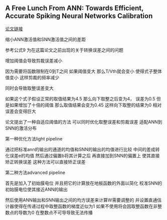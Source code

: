 
## A Free Lunch From ANN: Towards Efficient, Accurate Spiking Neural Networks Calibration

[论文链接](https://arxiv.org/pdf/2106.06984)

缩小ANN激活值和SNN激活值之间的差距

参考公式9 为在这篇论文之前出现的关于转换误差之间的问题

增加阈值会导致剪裁误差减小

因为需要将函数限制在0到T之间 如果阈值变大 那么T/Vth就会变小 使得式子整体值变小 这样剪裁的频率减少

同时会导致取整误差变大

如果这个式子假设正常的取值结果为4.5 那么向下取整之后变为4， 误差为0.5 但是如果增加了十倍的阈值 那么取值结果会变为0.45 这样向下取整的结果为0 相对误差会变得巨大

论文提出了一种自适应阈值的方法 可以同时优化取整误差和剪裁误差 适配ANN到SNN的激活分布

第一种优化方法light pipeline

通过把标准ann的输出的通道的均值和SNN的输出的均值进行比较 中间的差成转化误差e的均值 然后通过偏置b将其计算之后 再直接加到SNN的偏置上 使其直接矫正转换误差 这种方法可以直接矫正误差

第二种方法advanced pipeline

首先是加入了初始膜电位 并且把它的计算放在地板函数的外面以简化 校准SNN的初始膜电位使其接近ANN的输出

然后使用ANN输出和SNN输出之间的均方误差来计算W需要调整的 并设置直通估计器使得在传递过程中取整函数的梯度近似为1 如果不使用将会因取整函数在非整数点的导数为0 在整数点不可导导致无法传播
